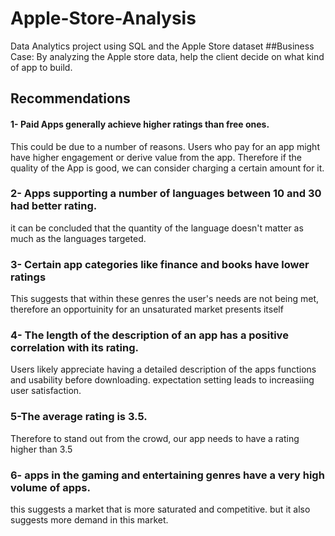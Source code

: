 # Apple-Store-Analysis
Data Analytics project using SQL and the Apple Store dataset
##Business Case: 
By analyzing the Apple store data, help the client decide on what kind of app to build.

## Recommendations
#### 1- Paid Apps generally achieve higher ratings than free ones. 
This could be due to a number of reasons. Users who pay for an app might have higher engagement or derive value from the app.
Therefore if the quality of the App is good, we can consider charging a certain amount for it.
### 2- Apps supporting a number of languages between 10 and 30 had better rating. 
it can be concluded that the quantity of the language doesn't matter as much as the languages targeted.
### 3- Certain app categories like finance and books have lower ratings
This suggests that within these genres the user's needs are not being met, therefore an opportuinity for an unsaturated market presents itself
### 4- The length of the description of an app has a positive correlation with its rating.
Users likely appreciate having a detailed description of the apps functions and usability before downloading. expectation setting leads to increasiing user satisfaction.
### 5-The average rating is 3.5.
Therefore to stand out from the crowd, our app needs to have a rating higher than 3.5
### 6- apps in the gaming and entertaining genres have a very high volume of apps.
this suggests a market that is more saturated and competitive. but it also suggests more demand in this market. 

